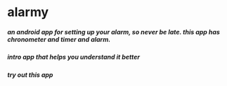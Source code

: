 # alarmy
##### an android app for setting up your alarm, so never be late. this app has chronometer and timer and alarm.

##### intro app that helps you understand it better

##### try out this app

